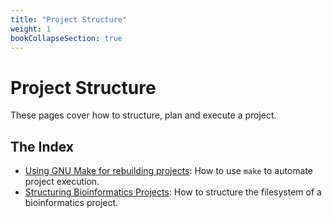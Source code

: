 ```yaml
---
title: "Project Structure"
weight: 1
bookCollapseSection: true
---
```


# Project Structure

These pages cover how to structure, plan and execute a project.

## The Index
- [Using GNU Make for rebuilding projects](/handbook/project_structure/using_make.md): How to use `make` to automate project execution.
- [Structuring Bioinformatics Projects](/handbook/project_structure/structuring_a_project.md): How to structure the filesystem of a bioinformatics project.
